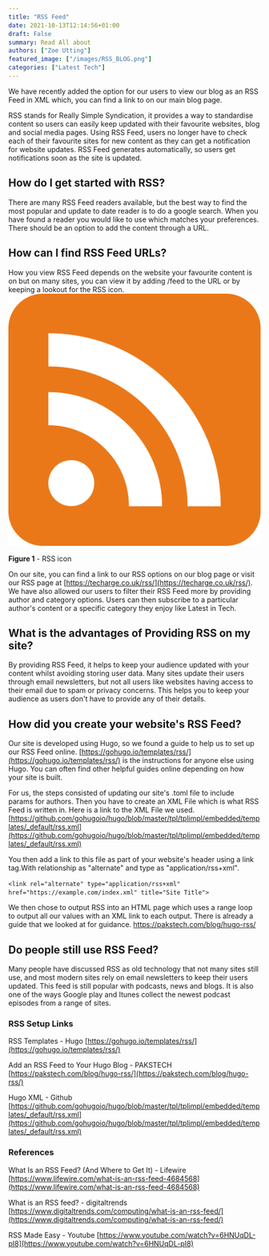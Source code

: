 ```yaml
---
title: "RSS Feed"
date: 2021-10-13T12:14:56+01:00
draft: False
summary: Read All about 
authors: ["Zoe Utting"]
featured_image: ["/images/RSS_BLOG.png"]
categories: ["Latest Tech"]
---
```

We have recently added the option for our users to view our blog as an RSS Feed in XML which, you can find a link to on our main blog page.

RSS stands for Really Simple Syndication, it provides a way to standardise content so users can easily keep updated with their favourite websites, blog and social media pages. Using RSS Feed, users no longer have to check each of their favourite sites for new content as they can get a notification for website updates. RSS Feed generates automatically, so users get notifications soon as the site is updated. 

## How do I get started with RSS?
There are many RSS Feed readers available, but the best way to find the most popular and update to date reader is to do a google search. When you have found a reader you would like to use which matches your preferences. There should be an option to add the content through a URL.                                                                                                                                                                                                                                                                                                                                                                                                                                                                                                                                                                                                                                                                                                                                                                                                                                                                                                                                                                                                                                                                                                                                                                                                                                                                                                                                                                                                                                                                                                                                                                                                                                                                                                                                                                                                                                                                                                                                                                                                                                                                                                                                                                                                                                                                                                                                                                                                                                                                                                                                                                                                                                                                                                                                                                                                                                                                               

## How can I find RSS Feed URLs?
How you view RSS Feed depends on the website your favourite content is on but on many sites, you can view it by adding /feed to the URL or by keeping a lookout for the RSS icon.
![RSS Icon for Blog](/images/rss.png "rss icon")

**Figure 1** - RSS icon

On our site, you can find a link to our RSS options on our blog page or visit our RSS page at [https://techarge.co.uk/rss/](https://techarge.co.uk/rss/). We have also allowed our users to filter their RSS Feed more by providing author and category options. Users can then subscribe to a particular author's content or a specific category they enjoy like Latest in Tech.

## What is the advantages of Providing RSS on my site?
By providing RSS Feed, it helps to keep your audience updated with your content whilst avoiding storing user data. Many sites update their users through email newsletters, but not all users like websites having access to their email due to spam or privacy concerns. This helps you to keep your audience as users don't have to provide any of their details.

## How did you create your website's RSS Feed?
Our site is developed using Hugo, so we found a guide to help us to set up our RSS Feed online. [https://gohugo.io/templates/rss/](https://gohugo.io/templates/rss/) is the instructions for anyone else using Hugo. You can often find other helpful guides online depending on how your site is built. 

For us, the steps consisted of updating our site's .toml file to include params for authors. Then you have to create an XML File which is what RSS Feed is written in. Here is a link to the XML File we used. 
[https://github.com/gohugoio/hugo/blob/master/tpl/tplimpl/embedded/templates/_default/rss.xml](https://github.com/gohugoio/hugo/blob/master/tpl/tplimpl/embedded/templates/_default/rss.xml)

You then add a link to this file as part of your website's header using a link tag.With relationship as "alternate" and type as "application/rss+xml".

```<link rel="alternate" type="application/rss+xml" href="https://example.com/index.xml" title="Site Title">```

We then chose to output RSS into an HTML page which uses a range loop to output all our values with an XML link to each output. There is already a guide that we looked at for guidance. https://pakstech.com/blog/hugo-rss/

## Do people still use RSS Feed?
Many people have discussed RSS as old technology that not many sites still use, and most modern sites rely on email newsletters to keep their users updated. This feed is still popular with podcasts, news and blogs. It is also one of the ways Google play and Itunes collect the newest podcast episodes from a range of sites.


### RSS Setup Links
RSS Templates - Hugo [https://gohugo.io/templates/rss/](https://gohugo.io/templates/rss/)

Add an RSS Feed to Your Hugo Blog - PAKSTECH [https://pakstech.com/blog/hugo-rss/](https://pakstech.com/blog/hugo-rss/)

Hugo XML - Github [https://github.com/gohugoio/hugo/blob/master/tpl/tplimpl/embedded/templates/_default/rss.xml](https://github.com/gohugoio/hugo/blob/master/tpl/tplimpl/embedded/templates/_default/rss.xml)


### References
What Is an RSS Feed? (And Where to Get It) - Lifewire [https://www.lifewire.com/what-is-an-rss-feed-4684568](https://www.lifewire.com/what-is-an-rss-feed-4684568)

What is an RSS feed? - digitaltrends [https://www.digitaltrends.com/computing/what-is-an-rss-feed/](https://www.digitaltrends.com/computing/what-is-an-rss-feed/)

RSS Made Easy - Youtube [https://www.youtube.com/watch?v=6HNUqDL-pI8](https://www.youtube.com/watch?v=6HNUqDL-pI8)





